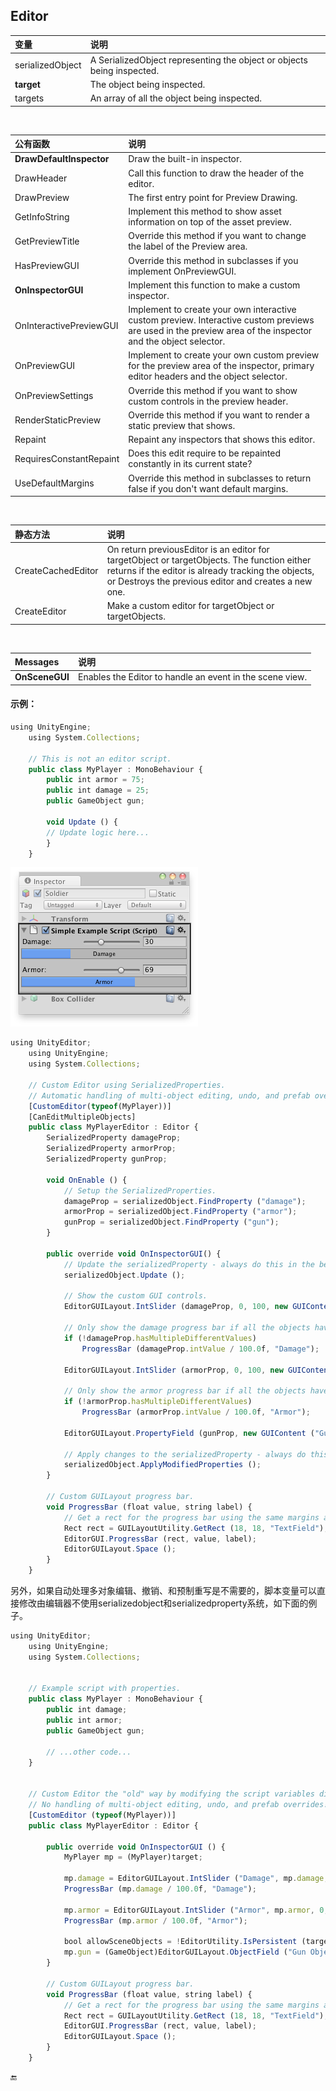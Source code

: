 ## Editor

| 变量 | 说明 |
| :--- | :--- |
| serializedObject | A SerializedObject representing the object or objects being inspected. |
| **target** | The object being inspected. |
| targets | An array of all the object being inspected. |

 

| 公有函数 | 说明 |
| :--- | :--- |
| **DrawDefaultInspector** | Draw the built-in inspector. |
| DrawHeader | Call this function to draw the header of the editor. |
| DrawPreview | The first entry point for Preview Drawing. |
| GetInfoString | Implement this method to show asset information on top of the asset preview. |
| GetPreviewTitle | Override this method if you want to change the label of the Preview area. |
| HasPreviewGUI | Override this method in subclasses if you implement OnPreviewGUI. |
| **OnInspectorGUI** | Implement this function to make a custom inspector. |
| OnInteractivePreviewGUI | Implement to create your own interactive custom preview. Interactive custom previews are used in the preview area of the inspector and the object selector. |
| OnPreviewGUI | Implement to create your own custom preview for the preview area of the inspector, primary editor headers and the object selector. |
| OnPreviewSettings | Override this method if you want to show custom controls in the preview header. |
| RenderStaticPreview | Override this method if you want to render a static preview that shows. |
| Repaint | Repaint any inspectors that shows this editor. |
| RequiresConstantRepaint | Does this edit require to be repainted constantly in its current state? |
| UseDefaultMargins | Override this method in subclasses to return false if you don't want default margins. |

&emsp;


| 静态方法 | 说明 |
| :--- | :--- |
|CreateCachedEditor|On return previousEditor is an editor for targetObject or targetObjects. The function either returns if the editor is already tracking the objects, or Destroys the previous editor and creates a new one.|  
|CreateEditor|Make a custom editor for targetObject or targetObjects.|

&emsp;

| Messages | 说明 |
| :--- | :--- |
| **OnSceneGUI** | Enables the Editor to handle an event in the scene view. |

#### 示例：

```javascript
using UnityEngine;
    using System.Collections;

    // This is not an editor script.
    public class MyPlayer : MonoBehaviour {
        public int armor = 75;
        public int damage = 25;
        public GameObject gun;

        void Update () {
        // Update logic here...
        }
    }
```

![](/assets/CustomEditor.png)

```javascript
using UnityEditor;
    using UnityEngine;
    using System.Collections;

    // Custom Editor using SerializedProperties.
    // Automatic handling of multi-object editing, undo, and prefab overrides.
    [CustomEditor(typeof(MyPlayer))]
    [CanEditMultipleObjects]
    public class MyPlayerEditor : Editor {
        SerializedProperty damageProp;
        SerializedProperty armorProp;
        SerializedProperty gunProp;

        void OnEnable () {
            // Setup the SerializedProperties.
            damageProp = serializedObject.FindProperty ("damage");
            armorProp = serializedObject.FindProperty ("armor");
            gunProp = serializedObject.FindProperty ("gun");
        }

        public override void OnInspectorGUI() {
            // Update the serializedProperty - always do this in the beginning of OnInspectorGUI.
            serializedObject.Update ();

            // Show the custom GUI controls.
            EditorGUILayout.IntSlider (damageProp, 0, 100, new GUIContent ("Damage"));

            // Only show the damage progress bar if all the objects have the same damage value:
            if (!damageProp.hasMultipleDifferentValues)
                ProgressBar (damageProp.intValue / 100.0f, "Damage");

            EditorGUILayout.IntSlider (armorProp, 0, 100, new GUIContent ("Armor"));

            // Only show the armor progress bar if all the objects have the same armor value:
            if (!armorProp.hasMultipleDifferentValues)
                ProgressBar (armorProp.intValue / 100.0f, "Armor");

            EditorGUILayout.PropertyField (gunProp, new GUIContent ("Gun Object"));

            // Apply changes to the serializedProperty - always do this in the end of OnInspectorGUI.
            serializedObject.ApplyModifiedProperties ();
        }

        // Custom GUILayout progress bar.
        void ProgressBar (float value, string label) {
            // Get a rect for the progress bar using the same margins as a textfield:
            Rect rect = GUILayoutUtility.GetRect (18, 18, "TextField");
            EditorGUI.ProgressBar (rect, value, label);
            EditorGUILayout.Space ();
        }
    }
```

另外，如果自动处理多对象编辑、撤销、和预制重写是不需要的，脚本变量可以直接修改由编辑器不使用serializedobject和serializedproperty系统，如下面的例子。

```javascript
using UnityEditor;
    using UnityEngine;
    using System.Collections;


    // Example script with properties.
    public class MyPlayer : MonoBehaviour {
        public int damage;
        public int armor;
        public GameObject gun;

        // ...other code...
    }


    // Custom Editor the "old" way by modifying the script variables directly.
    // No handling of multi-object editing, undo, and prefab overrides!
    [CustomEditor (typeof(MyPlayer))]
    public class MyPlayerEditor : Editor {

        public override void OnInspectorGUI () {
            MyPlayer mp = (MyPlayer)target;

            mp.damage = EditorGUILayout.IntSlider ("Damage", mp.damage, 0, 100);
            ProgressBar (mp.damage / 100.0f, "Damage");

            mp.armor = EditorGUILayout.IntSlider ("Armor", mp.armor, 0, 100);
            ProgressBar (mp.armor / 100.0f, "Armor");

            bool allowSceneObjects = !EditorUtility.IsPersistent (target);
            mp.gun = (GameObject)EditorGUILayout.ObjectField ("Gun Object", mp.gun, typeof(GameObject), allowSceneObjects);
        }

        // Custom GUILayout progress bar.
        void ProgressBar (float value, string label) {
            // Get a rect for the progress bar using the same margins as a textfield:
            Rect rect = GUILayoutUtility.GetRect (18, 18, "TextField");
            EditorGUI.ProgressBar (rect, value, label);
            EditorGUILayout.Space ();
        }
    }
```

🔚

